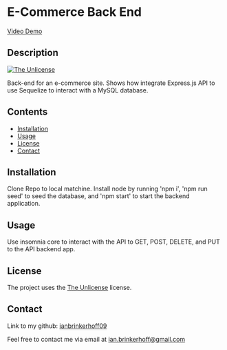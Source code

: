
# E-Commerce Back End

[Video Demo](https://watch.screencastify.com/v/bjH8VUSBIE3mXXUkGUnB)

## Description
[![The Unlicense](https://img.shields.io/badge/license-Unlicense-blue.svg)](http://unlicense.org)

Back-end for an e-commerce site. Shows how integrate Express.js API to use Sequelize to interact with a MySQL database.
## Contents
- [Installation](#installation)
- [Usage](#usage)
- [License](#license)
- [Contact](#contact)
## Installation
Clone Repo to local matchine. Install node by running 'npm i', 'npm run seed' to seed the database, and 'npm start' to start the backend application.
## Usage
Use insomnia core to interact with the API to GET, POST, DELETE, and PUT to the API backend app.
## License
The project uses the [The Unlicense](http://unlicense.org) license.
## Contact
Link to my github: [ianbrinkerhoff09](https://github.com/ianbrinkerhoff09)

Feel free to contact me via email at [ian.brinkerhoff@gmail.com](mailto:ian.brinkerhoff@gmail.com)
